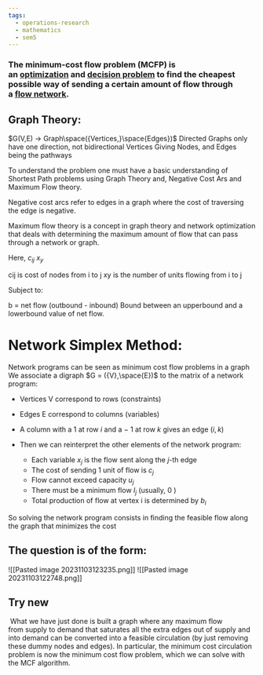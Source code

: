 ```yaml
---
tags:
  - operations-research
  - mathematics
  - sem5
---
```

### The **minimum-cost flow problem** (**MCFP**) is an [optimization](https://en.wikipedia.org/wiki/Optimization "Optimization") and [decision problem](https://en.wikipedia.org/wiki/Decision_problem "Decision problem") to find the cheapest possible way of sending a certain amount of flow through a [flow network](https://en.wikipedia.org/wiki/Flow_network "Flow network").

## Graph Theory:
$G(V,E) -> Graph\space({Vertices,}\space{Edges})$ 
Directed Graphs only have one direction, not bidirectional
Vertices Giving Nodes, and Edges being the pathways

To understand the problem one must have a basic understanding of Shortest Path problems using Graph Theory and, Negative Cost Ars and Maximum Flow theory.

Negative cost arcs refer to edges in a graph where the cost of traversing the edge is negative. 

Maximum flow theory is a concept in graph theory and network optimization that deals with determining the maximum amount of flow that can pass through a network or graph.

Here,
$c_{ij}$ $x_y$

cij is cost of nodes from i to j
xy is the number of units flowing from i to j

Subject to:

b = net flow (outbound -  inbound)
Bound between an upperbound and a lowerbound value of net flow.

# Network Simplex Method:
Network programs can be seen as minimum cost flow problems in a graph We associate a digraph $G = ({V},\space{E})$ to the matrix of a network program:

- Vertices V correspond to rows (constraints) 
- Edges E correspond to columns (variables) 
- A column with a 1 at row $i$ and a − 1 at row $k$ gives an edge $(i, k )$ 

- Then we can reinterpret the other elements of the network program: 
	- Each variable $x_j$ is the flow sent along the $j$-th edge 
	- The cost of sending 1 unit of flow is $c_j$ 
	- Flow cannot exceed capacity $u_j$ 
	- There must be a minimum flow $l_j$ (usually, 0 ) 
	- Total production of flow at vertex i is determined by $b_i$

So solving the network program consists in finding the feasible flow along the graph that minimizes the cost

## The question is of the form:
![[Pasted image 20231103123235.png]]
![[Pasted image 20231103122748.png]]

## Try new
 What we have just done is built a graph where any maximum flow from supply to demand that saturates all the extra edges out of supply and into demand can be converted into a feasible circulation (by just removing these dummy nodes and edges). In particular, the minimum cost circulation problem is now the minimum cost flow problem, which we can solve with the MCF algorithm. 